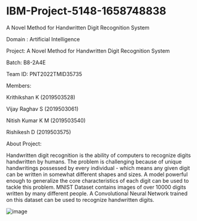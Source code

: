# IBM-Project-5148-1658748838
A Novel Method for Handwritten Digit Recognition System

Domain : Artificial Intelligence

Project: A Novel Method for Handwritten Digit Recognition System

Batch: B8-2A4E

Team ID: PNT2022TMID35735

Members:

Krithikshan K (2019503528)

Vijay Raghav S (2019503061)

Nitish Kumar K M (2019503540)

Rishikesh D (2019503575)

About Project:

Handwritten digit recognition is the ability of computers to recognize digits handwritten by
humans. The problem is challenging because of unique handwritings possessed by every
individual - which means any given digit can be written in somewhat different shapes and sizes.
A model powerful enough to generalize the core characteristics of each digit can be used to
tackle this problem. MNIST Dataset contains images of over 10000 digits written by many
different people. A Convolutional Neural Network trained on this dataset can be used to
recognize handwritten digits.


![image](https://user-images.githubusercontent.com/60626116/202911986-94c4edac-9eac-4bc6-ade2-e37c216dd9eb.png)
